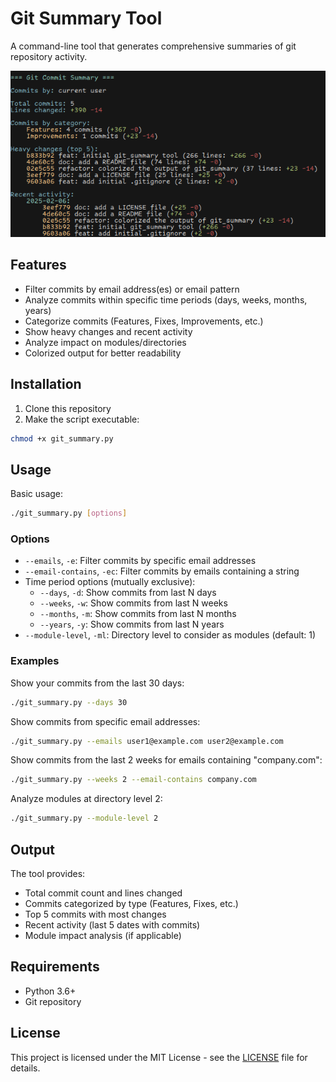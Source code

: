 # Git Summary Tool

A command-line tool that generates comprehensive summaries of git repository activity.

![Git Summary Tool Screenshot](screenshot.png)

## Features

- Filter commits by email address(es) or email pattern
- Analyze commits within specific time periods (days, weeks, months, years)
- Categorize commits (Features, Fixes, Improvements, etc.)
- Show heavy changes and recent activity
- Analyze impact on modules/directories
- Colorized output for better readability

## Installation

1. Clone this repository
2. Make the script executable:
```bash
chmod +x git_summary.py
```

## Usage

Basic usage:
```bash
./git_summary.py [options]
```

### Options

- `--emails`, `-e`: Filter commits by specific email addresses
- `--email-contains`, `-ec`: Filter commits by emails containing a string
- Time period options (mutually exclusive):
  - `--days`, `-d`: Show commits from last N days
  - `--weeks`, `-w`: Show commits from last N weeks
  - `--months`, `-m`: Show commits from last N months
  - `--years`, `-y`: Show commits from last N years
- `--module-level`, `-ml`: Directory level to consider as modules (default: 1)

### Examples

Show your commits from the last 30 days:
```bash
./git_summary.py --days 30
```

Show commits from specific email addresses:
```bash
./git_summary.py --emails user1@example.com user2@example.com
```

Show commits from the last 2 weeks for emails containing "company.com":
```bash
./git_summary.py --weeks 2 --email-contains company.com
```

Analyze modules at directory level 2:
```bash
./git_summary.py --module-level 2
```

## Output

The tool provides:
- Total commit count and lines changed
- Commits categorized by type (Features, Fixes, etc.)
- Top 5 commits with most changes
- Recent activity (last 5 dates with commits)
- Module impact analysis (if applicable)

## Requirements

- Python 3.6+
- Git repository

## License

This project is licensed under the MIT License - see the [LICENSE](LICENSE) file for details.
